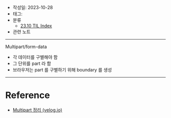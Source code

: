 - 작성일: 2023-10-28
- 태그: 
- 분류
    - [23.10 TIL Index](23.10%20TIL%20Index.md)
- 관련 노트

---

Multipart/form-data

- 각 데이터를 구별해야 함
- 그 단위를 part 라 함
- 브라우저는 part 를 구별하기 위해 boundary 를 생성

---

# Reference

- [Multipart 정리 (velog.io)](https://velog.io/@jakeseo_me/Multipart-%EC%A0%95%EB%A6%AC)